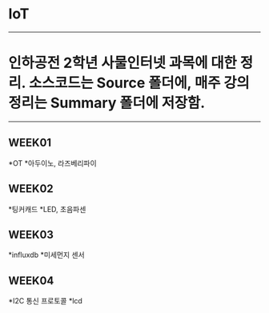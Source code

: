 IoT
====

* * *

# 인하공전 2학년 사물인터넷 과목에 대한 정리.   소스코드는 Source 폴더에, 매주 강의 정리는 Summary 폴더에 저장함.



* * *

## WEEK01
 *OT
 *아두이노, 라즈베리파이
 
## WEEK02
 *팅커캐드
 *LED, 초음파센

## WEEK03
 *influxdb
 *미세먼지 센서

## WEEK04
 *I2C 통신 프로토콜
 *lcd

